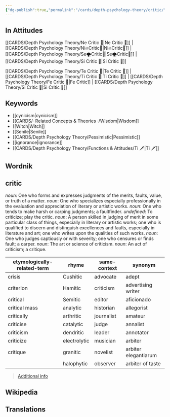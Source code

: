 ```yaml
---
{"dg-publish":true,"permalink":"/cards/depth-psychology-theory/critic/","noteIcon":"","created":"2022-12-31T00:56:27.359+01:00","updated":"2023-04-18T09:52:08.077+02:00"}
---
```



## In Attitudes

[[CARDS/Depth Psychology Theory/Ne Critic 🤔\|Ne Critic 🤔]] | [[CARDS/Depth Psychology Theory/Ni🔥Critic🤔\|Ni🔥Critic🤔]] | [[CARDS/Depth Psychology Theory/Se🌪️Critic🤔\|Se🌪️Critic🤔]] | [[CARDS/Depth Psychology Theory/Si Critic 🤔\|Si Critic 🤔]]

[[CARDS/Depth Psychology Theory/Te Critic 🤔\|Te Critic 🤔]] | [[CARDS/Depth Psychology Theory/Ti Critic 🤔\|Ti Critic 🤔]] | [[CARDS/Depth Psychology Theory/Fe Critic 🤔\|Fe Critic]] | [[CARDS/Depth Psychology Theory/Si Critic 🤔\|Si Critic 🤔]]

## Keywords 
- [[cynicism\|cynicism]]
- [[CARDS/· Related Concepts & Theories ·/Wisdom\|Wisdom]]
- [[Witch\|Witch]]
- [[Senile\|Senile]]
- [[CARDS/Depth Psychology Theory/Pessimistic\|Pessimistic]]
- [[ignorance\|ignorance]]
- [[CARDS/Depth Psychology Theory/Functions & Attitudes/Ti 🗡️\|Ti 🗡️]]

## Wordnik
## critic
*noun*: One who forms and expresses judgments of the merits, faults, value, or truth of a matter.
*noun*: One who specializes especially professionally in the evaluation and appreciation of literary or artistic works.
*noun*: One who tends to make harsh or carping judgments; a faultfinder.
*undefined*: To criticize; play the critic.
*noun*: A person skilled in judging of merit in some particular class of things, especially in literary or artistic works; one who is qualified to discern and distinguish excellences and faults, especially in literature and art; one who writes upon the qualities of such works.
*noun*: One who judges captiously or with severity; one who censures or finds fault; a carper.
*noun*: The art or science of criticism.
*noun*: An act of criticism; a critique.

| etymologically-related-term |rhyme |same-context |synonym |
| --- | --- | --- | --- |
| crisis | Cushitic | advocate | adept |
| criterion | Hamitic | criticism | advertising writer |
| critical | Semitic | editor | aficionado |
| critical mass | analytic | historian | allegorist |
| critically | arthritic | journalist | amateur |
| criticise | catalytic | judge | annalist |
| criticism | dendritic | leader | annotator |
| criticize | electrolytic | musician | arbiter |
| critique | granitic | novelist | arbiter elegantiarum |
|  | halophytic | observer | arbiter of taste |

> [Additional info](https://www.wordnik.com/words/critic)


## Wikipedia 


## Translations 